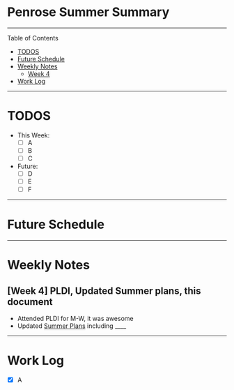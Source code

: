 # Penrose Summer Summary
------------
Table of Contents
* [TODOS](#todos)
* [Future Schedule](#future-schedule)
* [Weekly Notes](#weekly-notes)
   * [Week 4](#week-4)
* [Work Log](#work-log)

------------
# TODOS
- This Week:
  - [ ] A
  - [ ] B
  - [ ] C
- Future:
  - [ ] D
  - [ ] E
  - [ ] F
  
----------
# Future Schedule


-----------
# Weekly Notes

## [Week 4] PLDI, Updated Summer plans, this document
* Attended PLDI for M-W, it was awesome
* Updated [Summer Plans](https://docs.google.com/document/d/1gkI0dG9Wuk-udoWudLrE4tjXj6ei4QSu1uRS4YOBwXo/edit) including ____

-----

# Work Log
  - [x] A
